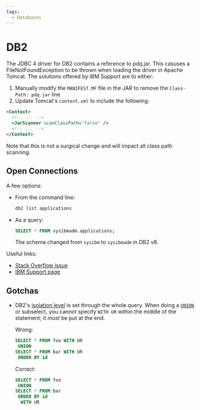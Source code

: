 ```yaml
---
tags:
  - Databases
---
```

# DB2

The JDBC 4 driver for DB2 contains a reference to pdq.jar. This casuses a
FileNotFoundException to be thrown when loading the driver in Apache Tomcat. The
solutions offered by IBM Support are to either:
1. Manually modify the `MANIFEST.MF` file in the JAR to remove the `Class-Path:
   pdq.jar` line
2. Update Tomcat's `context.xml` to include the following:
  ```xml
  <Context>
    <!-- ... -->
    <JarScanner scanClassPath="false" />
    <!-- ... -->
  </Context>
  ```
  Note that this is not a surgical change and will impact all class path scanning.

## Open Connections

A few options:
- From the command line:
  ```bash
  db2 list applications
  ```
- As a query:
  ```sql
  SELECT * FROM sysibmadm.applications;
  ```
  The schema changed from `sysibm` to `sysibmadm` in DB2 v8.

Useful links:
- [Stack Overflow issue](https://stackoverflow.com/q/46367851)
- [IBM Support
  page](https://www.ibm.com/support/pages/javaiofilenotfoundexception-thrown-apache-tomcat-application-server-ibm-data-server-driver-jdbc-and-sqlj)

## Gotchas

- DB2's [isolation
  level](https://www.ibm.com/docs/en/db2/11.5?topic=issues-isolation-levels) is
  set through the whole query. When doing a
  [`UNION`](https://www.ibm.com/docs/en/db2/11.5?topic=operators-union-operator)
  or subselect, you cannot specify `WITH UR` within the middle of the statement;
  it _must_ be put at the end.

  Wrong:
  ```sql 
  SELECT * FROM foo WITH UR
   UNION
  SELECT * FROM bar WITH UR
   ORDER BY id
  ```

  Correct:
  ```sql 
  SELECT * FROM foo
   UNION
  SELECT * FROM bar
   ORDER BY id
    WITH UR
  ```
